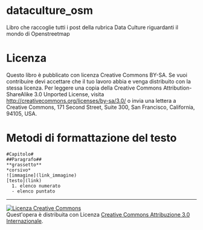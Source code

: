 # dataculture_osm
Libro che raccoglie tutti i post della rubrica Data Culture riguardanti il mondo di Openstreetmap

# Licenza
Questo libro è pubblicato con licenza Creative Commons BY-SA. Se vuoi contribuire devi accettare che il tuo lavoro abbia e venga distribuito con la stessa licenza. Per leggere una copia della Creative Commons Attribution-ShareAlike 3.0 Unported License, visita http://creativecommons.org/licenses/by-sa/3.0/ o invia una lettera a Creative Commons, 171 Second Street, Suite 300, San Francisco, California, 94105, USA.

# Metodi di formattazione del testo
```
#Capitolo#
##Paragrafo##
**grassetto**
*corsivo*
![immagine](link_immagine)
[testo](link)
  1. elenco numerato
  - elenco puntato
```


---

<a rel="license" href="http://creativecommons.org/licenses/by-sa/3.0/"><img alt="Licenza Creative Commons" style="border-width:0" src="https://i.creativecommons.org/l/by-sa/3.0/88x31.png" /></a><br />Quest'opera è distribuita con Licenza <a rel="license" href="http://creativecommons.org/licenses/by-sa/3.0/">Creative Commons Attribuzione 3.0 Internazionale</a>.
